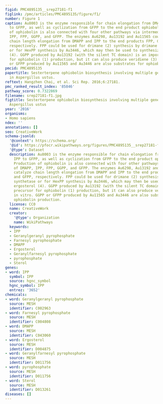 ```yaml
---
figid: PMC4895135__srep27181-f1
figlink: /pmc/articles/PMC4895135/figure/f1/
number: Figure 1
caption: Au8003 is the enzyme responsible for chain elongation from DMAPP and IPP
  to GFPP, as well as cyclization from GFPP to the end product ophiobolin (1). Production
  of ophiobolin is also connected with four other pathways via intermediates of DMAPP,
  IPP, FPP, GGPP, and GFPP. The enzymes Au6298, Au13192 and Au11565 could catalyze
  chain length elongation from DMAPP and IPP to the end products FPP, GGPP and GFPP,
  respectively. FPP could be used for drimane (2) synthesis by drimane synthetase
  or for HexPP synthesis by Au3446, which may then be used to synthesize ergosterol
  (4). GGPP produced by Au13192 (with the silent TC domain) is an important precursor
  for ophiobolin (1) production, but it can also produce veridiene (3) in vitro. GGPP
  or GFPP produced by Au11565 and Au3446 are also substrates for ophiobolin production.
pmcid: PMC4895135
papertitle: Sesterterpene ophiobolin biosynthesis involving multiple gene clusters
  in Aspergillus ustus.
reftext: Hangzhen Chai, et al. Sci Rep. 2016;6:27181.
pmc_ranked_result_index: '85846'
pathway_score: 0.7322869
filename: srep27181-f1.jpg
figtitle: Sesterterpene ophiobolin biosynthesis involving multiple gene clusters in
  Aspergillus ustus
year: '2016'
organisms:
- Homo sapiens
ndex: ''
annotations: []
seo: CreativeWork
schema-jsonld:
  '@context': https://schema.org/
  '@id': https://pfocr.wikipathways.org/figures/PMC4895135__srep27181-f1.html
  '@type': Dataset
  description: Au8003 is the enzyme responsible for chain elongation from DMAPP and
    IPP to GFPP, as well as cyclization from GFPP to the end product ophiobolin (1).
    Production of ophiobolin is also connected with four other pathways via intermediates
    of DMAPP, IPP, FPP, GGPP, and GFPP. The enzymes Au6298, Au13192 and Au11565 could
    catalyze chain length elongation from DMAPP and IPP to the end products FPP, GGPP
    and GFPP, respectively. FPP could be used for drimane (2) synthesis by drimane
    synthetase or for HexPP synthesis by Au3446, which may then be used to synthesize
    ergosterol (4). GGPP produced by Au13192 (with the silent TC domain) is an important
    precursor for ophiobolin (1) production, but it can also produce veridiene (3)
    in vitro. GGPP or GFPP produced by Au11565 and Au3446 are also substrates for
    ophiobolin production.
  license: CC0
  name: CreativeWork
  creator:
    '@type': Organization
    name: WikiPathways
  keywords:
  - IPP
  - Geranylgeranyl pyrophosphate
  - Farnesyl pyrophosphate
  - DMAPP
  - Ergosterol
  - Geranylfarnesyl pyrophosphate
  - pyrophosphate
  - Sterol
genes:
- word: IPP
  symbol: IPP
  source: hgnc_symbol
  hgnc_symbol: IPP
  entrez: '3652'
chemicals:
- word: Geranylgeranyl pyrophosphate
  source: MESH
  identifier: C002963
- word: Farnesyl pyrophosphate
  source: MESH
  identifier: C004808
- word: DMAPP
  source: MESH
  identifier: C043060
- word: Ergosterol
  source: MESH
  identifier: D004875
- word: Geranylfarnesyl pyrophosphate
  source: MESH
  identifier: D011756
- word: pyrophosphate
  source: MESH
  identifier: D011756
- word: Sterol
  source: MESH
  identifier: D013261
diseases: []
---
```

